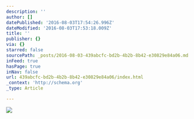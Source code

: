 ```yaml
---
description: ''
author: []
datePublished: '2016-08-03T17:54:26.996Z'
dateModified: '2016-08-03T17:53:18.009Z'
title: ''
publisher: {}
via: {}
starred: false
sourcePath: _posts/2016-08-03-439abcfc-bd2b-4b2b-8b42-e30829e84a06.md
inFeed: true
hasPage: true
inNav: false
url: 439abcfc-bd2b-4b2b-8b42-e30829e84a06/index.html
_context: 'http://schema.org'
_type: Article

---
```

![](https://the-grid-user-content.s3-us-west-2.amazonaws.com/7f9f787a-c1d2-4fd6-b0f9-ff396b9d5fb4.jpg)